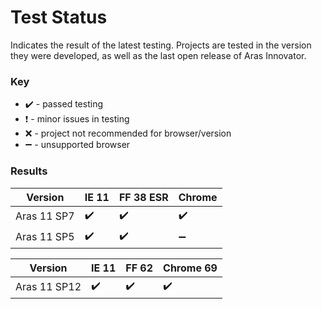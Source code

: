 # Test Status

Indicates the result of the latest testing. Projects are tested in the version they were developed, as well as the last open release of Aras Innovator.

### Key
  * :heavy_check_mark: - passed testing
  * :heavy_exclamation_mark: - minor issues in testing
  * :x: - project not recommended for browser/version
  * :heavy_minus_sign: - unsupported browser

### Results

|  Version  |       IE 11        |     FF 38 ESR      |       Chrome     
------------|--------------------|--------------------|-------------------|
Aras 11 SP7 | :heavy_check_mark: | :heavy_check_mark: | :heavy_check_mark:
Aras 11 SP5 | :heavy_check_mark: | :heavy_check_mark: | :heavy_minus_sign:


|  Version   |       IE 11        |       FF 62        |     Chrome 69  
-------------|--------------------|--------------------|-------------------|
Aras 11 SP12 | :heavy_check_mark: | :heavy_check_mark: | :heavy_check_mark:
